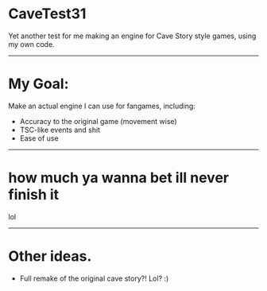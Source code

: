 # CaveTest31
Yet another test for me making an engine for Cave Story style games, using my own code.

----

# My Goal:
Make an actual engine I can use for fangames, including:

- Accuracy to the original game (movement wise)
- TSC-like events and shit
- Ease of use

---- 

# how much ya wanna bet ill never finish it

lol

----

# Other ideas.
- Full remake of the original cave story?! Lol? :)